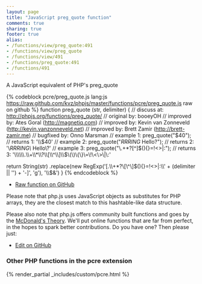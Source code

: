 ```yaml
---
layout: page
title: "JavaScript preg_quote function"
comments: true
sharing: true
footer: true
alias:
- /functions/view/preg_quote:491
- /functions/view/preg_quote
- /functions/view/491
- /functions/preg_quote:491
- /functions/491
---
```

<!-- Generated by Rakefile:build -->
A JavaScript equivalent of PHP's preg_quote

{% codeblock pcre/preg_quote.js lang:js https://raw.github.com/kvz/phpjs/master/functions/pcre/preg_quote.js raw on github %}
function preg_quote (str, delimiter) {
  //  discuss at: http://phpjs.org/functions/preg_quote/
  // original by: booeyOH
  // improved by: Ates Goral (http://magnetiq.com)
  // improved by: Kevin van Zonneveld (http://kevin.vanzonneveld.net)
  // improved by: Brett Zamir (http://brett-zamir.me)
  // bugfixed by: Onno Marsman
  //   example 1: preg_quote("$40");
  //   returns 1: '\\$40'
  //   example 2: preg_quote("*RRRING* Hello?");
  //   returns 2: '\\*RRRING\\* Hello\\?'
  //   example 3: preg_quote("\\.+*?[^]$(){}=!<>|:");
  //   returns 3: '\\\\\\.\\+\\*\\?\\[\\^\\]\\$\\(\\)\\{\\}\\=\\!\\<\\>\\|\\:'

  return String(str)
    .replace(new RegExp('[.\\\\+*?\\[\\^\\]$(){}=!<>|:\\' + (delimiter || '') + '-]', 'g'), '\\$&')
}
{% endcodeblock %}

 - [Raw function on GitHub](https://github.com/kvz/phpjs/blob/master/functions/pcre/preg_quote.js)

Please note that php.js uses JavaScript objects as substitutes for PHP arrays, they are 
the closest match to this hashtable-like data structure. 

Please also note that php.js offers community built functions and goes by the 
[McDonald's Theory](https://medium.com/what-i-learned-building/9216e1c9da7d). We'll put online 
functions that are far from perfect, in the hopes to spark better contributions. 
Do you have one? Then please just: 

 - [Edit on GitHub](https://github.com/kvz/phpjs/edit/master/functions/pcre/preg_quote.js)


### Other PHP functions in the pcre extension
{% render_partial _includes/custom/pcre.html %}
